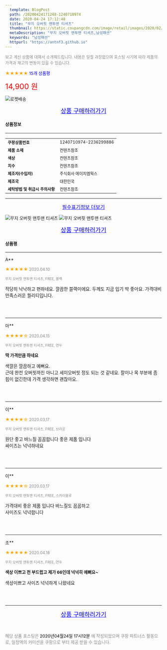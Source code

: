 ```yaml
---
  template: BlogPost
  path: /20200424171248-1240710974
  date: 2020-04-24 17:12:48
  title: "무지 오버핏 맨투맨 티셔츠"
  thumbnail: https://static.coupangcdn.com/image/retail/images/2020/02/05/16/3/d9ecd08a-d0d2-4b05-a9dd-13e06a021275.jpg
  metaDescription: "무지 오버핏 맨투맨 티셔츠,남성패션"
  keywords: "남성패션"
  httpurl: "https://antnf3.github.io"
---
```

  
<span style="color: #888;font-size:0.8rem">보고 계신 상품에 대해서 소개해드립니다.
내용은 일절 과장없으며 포스팅 시기에 따라 제품의 가격과 재고의 변동이 있을 수 있습니다.</span>
  
<span style="color: orange;">★★★★★</span> <span style="color: blue;font-size: 0.85rem;">15개 상품평</span>

<span style="font-size: 0.9rem"></span> 

<span style="color: red;font-size: 1.5rem;">14,900 원</span>

![로켓배송](https://postfiles.pstatic.net/MjAyMDA0MTBfMjcz/MDAxNTg2NDQ1OTAwMDc5.1T-Iy6-X12_V8iyof2OtSqUCu6urPUUOnjG41kbMy_kg.c1eqxaGayJ1XX0TGV24QXbZg9dvQ9C_dYZx39G_Z7Wog.PNG.cigshop2/rocket_logo.png?type=w773)

<p align="center"><a href="http://me2.do/5QxdEvAC" style="font-size: 1.2rem; color: blue;">상품 구매하러가기</a></p>

#### 상품정보

---

|                  |                       |
| ---------------- | --------------------- |
| **<span style="font-size:0.8rem;">쿠팡상품번호</span>** | <span style="font-size:0.8rem;">1240710974-2236299886</span> |
| **<span style="font-size:0.8rem;">제품 소재</span>**    | <span style="font-size:0.8rem;">컨텐츠참조</span>        |
| **<span style="font-size:0.8rem;">색상</span>**    | <span style="font-size:0.8rem;">컨텐츠참조</span>        |
| **<span style="font-size:0.8rem;">치수</span>**    | <span style="font-size:0.8rem;">컨텐츠참조</span>        |
| **<span style="font-size:0.8rem;">제조자(수입자)</span>**    | <span style="font-size:0.8rem;">주식회사 에이치엠웍스</span>        |
| **<span style="font-size:0.8rem;">제조국</span>**    | <span style="font-size:0.8rem;">대한민국</span>        |
| **<span style="font-size:0.8rem;">세탁방법 및 취급시 주의사항</span>**    | <span style="font-size:0.8rem;">컨텐츠참조</span>        |




---

<p align="center"><a href="http://me2.do/5QxdEvAC" style="font-size: 1rem; color: blue;">필수표기정보 더보기</a></p>

![무지 오버핏 맨투맨 티셔츠](http://thumbnail8.coupangcdn.com/thumbnails/remote/q89/image/retail/images/577584389299234-fb4cc46b-bf6f-4512-9ea6-5fc6be5ab46a.jpg)
![무지 오버핏 맨투맨 티셔츠](http://thumbnail7.coupangcdn.com/thumbnails/remote/q89/image/retail/images/2020/02/07/9/1/7e5b8b1d-c823-4c04-b5c7-9dd110c5e4c8.jpg)

<p align="center"><a href="http://me2.do/5QxdEvAC" style="font-size: 1.2rem; color: blue;">상품 구매하러가기</a></p>

#### 상품평
  
---
  
A**
    
<span style="color: orange;">★★★★★</span> <span style="font-size:0.8rem;color: #888;">2020.04.10</span>
    
<span style="color: #888;font-size:0.7rem">무지 오버핏 맨투맨 티셔츠, FREE, 블랙</span>
    

    
<span style="font-size: 0.9rem;">적당히 낙낙하고 편하네요. 깔끔한 블랙이에요. 두께도 지금 입기 딱 좋아요. 가격대비 만족스러운 퀄리티입니다.</span>
    
<br>
<br>

---
  
마**
    
<span style="color: orange;">★★★★☆</span> <span style="font-size:0.8rem;color: #888;">2020.04.15</span>
    
<span style="color: #888;font-size:0.7rem">무지 오버핏 맨투맨 티셔츠, FREE, 연두</span>
    
<span style="font-size:0.85rem">**딱 가격만큼 하네요**</span>
    
<span style="font-size: 0.9rem;">색깔은 깔끔하고 예뻐요.<br/>근데 완전 오버핏까진 아니고 세미오버핏 정도 되는 것 같네요. 팔이나 목 부분에 좀 힘이 없긴한데 가격 생각하면 괜찮아요.</span>
    
<br>
<br>

---
  
이**
    
<span style="color: orange;">★★★★☆</span> <span style="font-size:0.8rem;color: #888;">2020.03.17</span>
    
<span style="color: #888;font-size:0.7rem">무지 오버핏 맨투맨 티셔츠, FREE, 브라운</span>
    

    
<span style="font-size: 0.9rem;">원단 좋고  바느질 꼼꼼합니다   좋은 제품 입니다<br/>싸이즈는 넉넉하네요</span>
    
<br>
<br>

---
  
이**
    
<span style="color: orange;">★★★★☆</span> <span style="font-size:0.8rem;color: #888;">2020.03.17</span>
    
<span style="color: #888;font-size:0.7rem">무지 오버핏 맨투맨 티셔츠, FREE, 스카이블루</span>
    

    
<span style="font-size: 0.9rem;">가격대비 좋은 제품 입니다   바느질도 꼼꼼하고<br/>사이즈도 넉넉합니다</span>
    
<br>
<br>

---
  
조**
    
<span style="color: orange;">★★★★★</span> <span style="font-size:0.8rem;color: #888;">2020.04.18</span>
    
<span style="color: #888;font-size:0.7rem">무지 오버핏 맨투맨 티셔츠, FREE, 연두</span>
    
<span style="font-size:0.85rem">**색상 이쁘고 천 부드럽고 제가 66인데 넉넉히 예뻐요~**</span>
    
<span style="font-size: 0.9rem;">색상이쁘고 사이즈 넉넉하게 나왔네요</span>
    
<br>
<br>


  
---
  
<p align="center"><a href="http://me2.do/5QxdEvAC" style="font-size: 1.2rem; color: blue;">상품 구매하러가기</a></p>
  
<br>
  
<span style="font-size: 0.85rem; color: #888;">해당 상품 포스팅은 <span style="color: #000;"> 2020년04월24일 17시12분 </span> 에 작성되었으며 쿠팡 파트너스 활동으로, 일정액의 커미션을 쿠팡으로 부터 제공 받을 수 있습니다.</span>